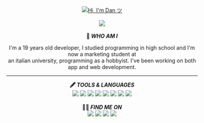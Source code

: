<div align="center">
    <a href="https://ddvniele.github.io"><img src="https://readme-typing-svg.herokuapp.com?font=Fira+Code&weight=500&size=35&pause=1000&color=BA96F7&center=true&vCenter=true&width=435&lines=Hi%2C+I'm+Dan+%E3%83%84;Ciao%2C+sono+Dan+%E3%83%84;Salut%2C+je+suis+Dan+%E3%83%84;Hola%2C+soy+Dan+%E3%83%84" alt="Hi, I'm Dan ツ"></a><br><br>
    <a href="https://ddvniele.github.io"><img src="https://img.shields.io/badge/visit_my_webpage-Dan's_House_ツ-white"></a>
</div>
<div align="center">
    <br>
    <b>📂 <i>WHO AM I</i></b>
    <p>
        I'm a 19 years old developer, I studied programming
        in high school and I'm now a marketing student at<br>
        an italian university, programming as a hobbyist.
        I've been working on both app and web development.
    </p>
    <hr>
    <b>🖋️ <i>TOOLS & LANGUAGES</i></b>
    <div>
        <a href="https://github.com/ddvniele?tab=repositories&type=source"><img src="https://img.shields.io/badge/Swift-orange"></a>
        <a href="https://github.com/ddvniele?tab=repositories&type=source"><img src="https://img.shields.io/badge/SwiftUI-orange"></a>
        <a href="https://github.com/ddvniele?tab=repositories&type=source"><img src="https://img.shields.io/badge/Objective-C-orange"></a>
        <a href="https://github.com/ddvniele?tab=repositories&type=source"><img src="https://img.shields.io/badge/HTML-gray"></a>
        <a href="https://github.com/ddvniele?tab=repositories&type=source"><img src="https://img.shields.io/badge/CSS-blue"></a>
        <a href="https://github.com/ddvniele?tab=repositories&type=source"><img src="https://img.shields.io/badge/JavaScript-yellow"></a>
        <a href="https://github.com/ddvniele?tab=repositories&type=source"><img src="https://img.shields.io/badge/C-sharp-green"></a>
        <a href="https://github.com/ddvniele?tab=repositories&type=source"><img src="https://img.shields.io/badge/SQL-purple"></a>
    </div><br>
    <b>🕵🏻 <i>FIND ME ON</i></b>
    <div>
        <a href="https://twitter.com/ddvniele"><img src="https://img.shields.io/twitter/follow/ddvniele?style=social"></a>
        <a href="https://reddit.com/u/justd4n"><img src="https://img.shields.io/badge/Reddit-@justd4n-orange"></a>
        <a href="https://instagram.com/ddvniele"><img src="https://img.shields.io/badge/Instagram-@ddvniele-fuchsia"></a>
        <a href="https://github.com/ddvniele"><img src="https://img.shields.io/github/followers/ddvniele?label=follow&style=social"></a>
    </div>
</div>
